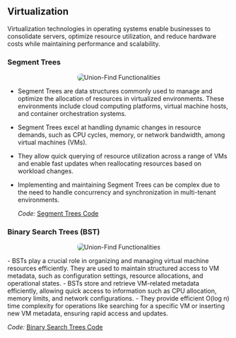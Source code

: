 
## Virtualization

Virtualization technologies in operating systems enable businesses to consolidate servers, optimize resource utilization, and reduce hardware costs while maintaining performance and scalability.

### Segment Trees
<p align="center">
  <img src="https://github.com/PragatiDBhat/Portfolio/assets/163662545/ef07c44a-2e5b-4f3c-8e80-b06c6279dba8" alt="Union-Find Functionalities" style="max-width: 100%; height: auto; border-radius: 8px;">
</p>

- Segment Trees are data structures commonly used to manage and optimize the allocation of resources in virtualized environments. These environments include cloud computing platforms, virtual machine hosts, and container orchestration systems.
- Segment Trees excel at handling dynamic changes in resource demands, such as CPU cycles, memory, or network bandwidth, among virtual machines (VMs).
- They allow quick querying of resource utilization across a range of VMs and enable fast updates when reallocating resources based on workload changes.
- Implementing and maintaining Segment Trees can be complex due to the need to handle concurrency and synchronization in multi-tenant environments.


  *Code:* [Segment Trees Code](https://github.com/PragatiDBhat/Portfolio/blob/main/Codes/dynamicrangequeries.cpp)
  


### Binary Search Trees (BST)
<p align="center">
  <img src="https://github.com/PragatiDBhat/Portfolio/assets/163662545/64817ba0-af26-45fc-a356-497630901a76" alt="Union-Find Functionalities" style="max-width: 100%; height: auto; border-radius: 8px;">
</p>
- BSTs play a crucial role in organizing and managing virtual machine resources efficiently. They are used to maintain structured access to VM metadata, such as configuration settings, resource allocations, and operational states.
- BSTs store and retrieve VM-related metadata efficiently, allowing quick access to information such as CPU allocation, memory limits, and network configurations.
- They provide efficient O(log n) time complexity for operations like searching for a specific VM or inserting new VM metadata, ensuring rapid access and updates.



  *Code:* [Binary Search Trees Code](https://github.com/PragatiDBhat/Portfolio/blob/main/Codes/binarysearchtree.c)
  

